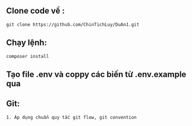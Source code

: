 ## Clone code về : 
```
git clone https://github.com/ChinTichLuy/DuAn1.git
```

## Chạy lệnh: 
```
composer install
```

## Tạo file .env và coppy các biến từ .env.example qua

## Git:

```
1. Áp dụng chuẩn quy tắc git flow, git convention

```